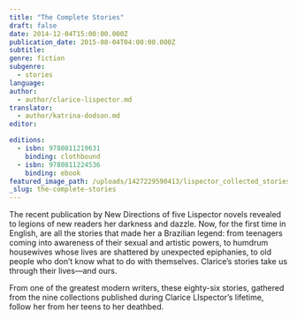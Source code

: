 ```yaml
---
title: "The Complete Stories"
draft: false
date: 2014-12-04T15:00:00.000Z
publication_date: 2015-08-04T04:00:00.000Z
subtitle:
genre: fiction
subgenre:
  - stories
language:
author:
  - author/clarice-lispector.md
translator:
  - author/katrina-dodson.md
editor:

editions:
  - isbn: 9780811219631
    binding: clothbound
  - isbn: 9780811224536
    binding: ebook
featured_image_path: /uploads/1427229590413/lispector_collected_stories_for_web.jpg
_slug: the-complete-stories
---
```


The recent publication by New Directions of five Lispector novels revealed to legions of new readers her darkness and dazzle. Now, for the first time in English, are all the stories that made her a Brazilian legend: from teenagers coming into awareness of their sexual and artistic powers, to humdrum housewives whose lives are shattered by unexpected epiphanies, to old people who don’t know what to do with themselves. Clarice’s stories take us through their lives—and ours.

From one of the greatest modern writers, these eighty-six stories, gathered from the nine collections published during Clarice LIspector’s lifetime, follow her from her teens to her deathbed.


